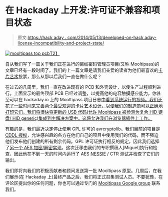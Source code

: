 # 在 Hackaday 上开发:许可证不兼容和项目状态

> 原文:[https://hack aday . com/2014/05/13/developed-on-hack aday-license-incompatibility-and-project-state/](https://hackaday.com/2014/05/13/developed-on-hackaday-license-incompatibilities-and-project-state/)

[![mooltipass top pcb](../Images/4bd742a700eeb5c0b9c33d6b60d059e2.png)T2】](http://hackaday.com/wp-content/uploads/2014/05/top_pcb.png)

自从我们写了一篇关于我们正在进行的离线密码管理员项目(又称 Mooltipass)的文章已经有一段时间了。我们的上一篇文章是请我们亲爱的读者为他们最喜欢的[卡片艺术](http://hackaday.com/2014/04/21/developed-on-hackaday-vote-for-your-favorite-card-art/)投票，那么从那以后我们一直在做什么呢？

在过去的几周里，我们一直在改进现有的 PCB 和外壳设计，以使生产过程顺利进行。上面显示的最终顶部 PCB 已经过调整，以提高他的电容触摸感应能力，你甚至可以在 hackaday.io 上的 Mooltipass 项目日志[中看到系统运行的视频。我们还花了一些时间来完善两个最受欢迎的卡片艺术设计，以便我们的制造商可以正确地打印它们。我们将很快将更新的 USB 代码(允许 Mooltipass 被检测为复合 HID 键盘/ HID generic)集成到主解决方案中，这将允许我们在浏览器插件上工作。](http://hackaday.io/project/86-Mooltipass)

有趣的是，我们最近决定停止使用 GPL 许可的 avrcryptolib。我们目前的项目是 [CDDL 授权](http://en.wikipedia.org/wiki/Common_Development_and_Distribution_License)，允许感兴趣的各方在他们自己的项目中使用我们的代码，而不强迫他们发布他们创建的所有剩余代码。GPL 许可证执行相反的规定，因此我们选择了[另一个 AES 加密/解密实现](https://github.com/limpkin/mooltipass/blob/master/source_code/src/AES/aes.c)。这次迁移由我们的专职撰稿人[Miguel]执行和检查，因此他在不到一天的时间内运行了 AES [NESSIE](http://en.wikipedia.org/wiki/NESSIE) / CTR 测试并检查了它们的输出。

我们即将向我们的积极贡献者和顾问发送第一批 Mooltipass 原型。几周后，在我们展示(在 Hackaday 上)最终产品之后，我们将正式召集测试人员。不要犹豫，在评论区提出你的任何问题，你也可以通过专门的 [Mooltipass Google group](https://groups.google.com/forum/#!forum/mooltipass) 联系我们。